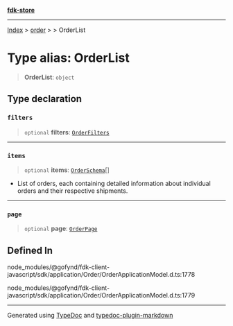 [**fdk-store**](../../../README.md)
***

[Index](../../../API.md) > [order](../../README.md) > [<internal>](../README.md) > OrderList

# Type alias: OrderList

> **OrderList**: `object`

## Type declaration

### `filters`

> `optional` **filters**: [`OrderFilters`](type-alias.OrderFilters.md)

***

### `items`

> `optional` **items**: [`OrderSchema`](type-alias.OrderSchema.md)[]

- List of orders, each containing detailed
information about individual orders and their respective shipments.

***

### `page`

> `optional` **page**: [`OrderPage`](type-alias.OrderPage.md)

## Defined In

node\_modules/@gofynd/fdk-client-javascript/sdk/application/Order/OrderApplicationModel.d.ts:1778

node\_modules/@gofynd/fdk-client-javascript/sdk/application/Order/OrderApplicationModel.d.ts:1779

***
Generated using [TypeDoc](https://typedoc.org/) and [typedoc-plugin-markdown](https://www.npmjs.com/package/typedoc-plugin-markdown)
